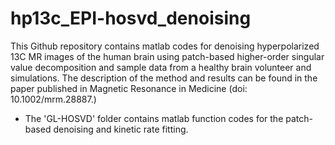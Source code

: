 # hp13c_EPI-hosvd_denoising

This Github repository contains matlab codes for denoising hyperpolarized 13C MR images of the human brain using patch-based higher-order singular value decomposition and sample data from a healthy brain volunteer and simulations. The description of the method and results can be found in the paper published in Magnetic Resonance in Medicine (doi: 10.1002/mrm.28887.)

- The 'GL-HOSVD' folder contains matlab function codes for the patch-based denoising and kinetic rate fitting. 
